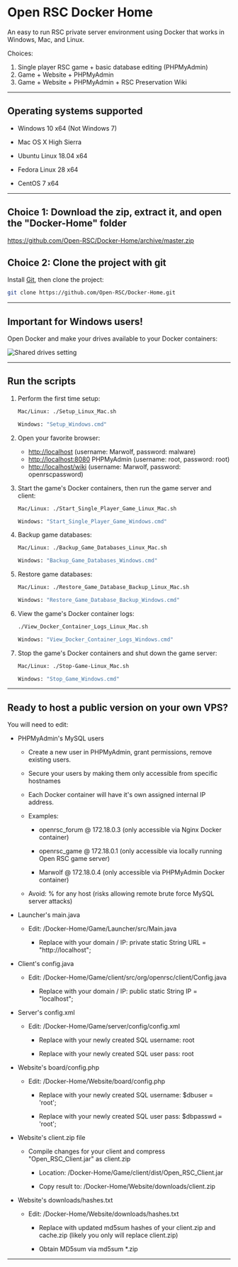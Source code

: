 # Open RSC Docker Home
An easy to run RSC private server environment using Docker that works in Windows, Mac, and Linux.

Choices:

  1. Single player RSC game + basic database editing (PHPMyAdmin)
  2. Game + Website + PHPMyAdmin
  3. Game + Website + PHPMyAdmin + RSC Preservation Wiki

___

## Operating systems supported

* Windows 10 x64 (Not Windows 7)

* Mac OS X High Sierra

* Ubuntu Linux 18.04 x64

* Fedora Linux 28 x64

* CentOS 7 x64

___

## Choice 1: Download the zip, extract it, and open the "Docker-Home" folder

https://github.com/Open-RSC/Docker-Home/archive/master.zip

## Choice 2: Clone the project with git

Install [Git](http://git-scm.com/book/en/v2/Getting-Started-Installing-Git), then clone the project:

  ```sh
  git clone https://github.com/Open-RSC/Docker-Home.git
  ```

___

## Important for Windows users!

Open Docker and make your drives available to your Docker containers:

![Shared drives setting](https://i.imgur.com/6YsGkoZ.png)

___

## Run the scripts

1. Perform the first time setup:

    ```sh
    Mac/Linux: ./Setup_Linux_Mac.sh
    ```

    ```sh
    Windows: "Setup_Windows.cmd"
    ```

2. Open your favorite browser:

    * [http://localhost](http://localhost/) (username: Marwolf, password: malware)
    * [http://localhost:8080](http://localhost:8080/) PHPMyAdmin (username: root, password: root)
    * [http://localhost/wiki](http://localhost/wiki) (username: Marwolf, password: openrscpassword)

3. Start the game's Docker containers, then run the game server and client:

    ```sh
    Mac/Linux: ./Start_Single_Player_Game_Linux_Mac.sh
    ```

    ```sh
    Windows: "Start_Single_Player_Game_Windows.cmd"
    ```

4. Backup game databases:

    ```sh
    Mac/Linux: ./Backup_Game_Databases_Linux_Mac.sh
    ```

    ```sh
    Windows: "Backup_Game_Databases_Windows.cmd"
    ```

5. Restore game databases:

    ```sh
    Mac/Linux: ./Restore_Game_Database_Backup_Linux_Mac.sh
    ```

    ```sh
    Windows: "Restore_Game_Database_Backup_Windows.cmd"
    ```
6. View the game's Docker container logs:

    ```sh
    ./View_Docker_Container_Logs_Linux_Mac.sh
    ```

    ```sh
    Windows: "View_Docker_Container_Logs_Windows.cmd"
    ```

7. Stop the game's Docker containers and shut down the game server:

    ```sh
    Mac/Linux: ./Stop-Game-Linux_Mac.sh
    ```

    ```sh
    Windows: "Stop_Game_Windows.cmd"
    ```

___

## Ready to host a public version on your own VPS?

You will need to edit:

* PHPMyAdmin's MySQL users

  * Create a new user in PHPMyAdmin, grant permissions, remove existing users.

  * Secure your users by making them only accessible from specific hostnames

  * Each Docker container will have it's own assigned internal IP address.

  * Examples:

    * openrsc_forum @ 172.18.0.3 (only accessible via Nginx Docker container)

    * openrsc_game @ 172.18.0.1 (only accessible via locally running Open RSC game server)

    * Marwolf @ 172.18.0.4 (only accessible via PHPMyAdmin Docker container)

  * Avoid: % for any host (risks allowing remote brute force MySQL server attacks)

* Launcher's main.java

  * Edit: /Docker-Home/Game/Launcher/src/Main.java

    * Replace with your domain / IP: private static String URL = "http://localhost";

* Client's config.java

  * Edit: /Docker-Home/Game/client/src/org/openrsc/client/Config.java

    * Replace with your domain / IP: public static String IP = "localhost";

* Server's config.xml

  * Edit: /Docker-Home/Game/server/config/config.xml

    * Replace with your newly created SQL username: <entry key="dblogin">root</entry>

    * Replace with your newly created SQL user pass: <entry key="dbpass">root</entry>

* Website's board/config.php

  * Edit: /Docker-Home/Website/board/config.php

    * Replace with your newly created SQL username: $dbuser = 'root';

    * Replace with your newly created SQL user pass: $dbpasswd = 'root';

* Website's client.zip file

  * Compile changes for your client and compress "Open_RSC_Client.jar" as client.zip

    * Location: /Docker-Home/Game/client/dist/Open_RSC_Client.jar

    * Copy result to: /Docker-Home/Website/downloads/client.zip

* Website's downloads/hashes.txt

  * Edit: /Docker-Home/Website/downloads/hashes.txt

    * Replace with updated md5sum hashes of your client.zip and cache.zip (likely you only will replace client.zip)

    * Obtain MD5sum via md5sum *.zip

___
